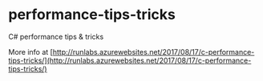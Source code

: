 # performance-tips-tricks
C# performance tips &amp; tricks

More info at [http://runlabs.azurewebsites.net/2017/08/17/c-performance-tips-tricks/](http://runlabs.azurewebsites.net/2017/08/17/c-performance-tips-tricks/)
